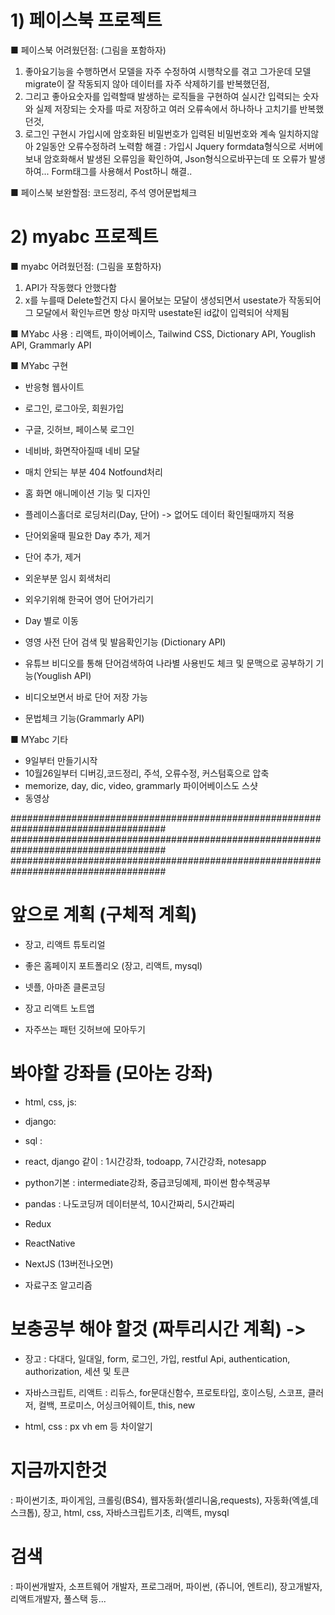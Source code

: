 # 1) 페이스북 프로젝트

■ 페이스북 어려웠던점: (그림을 포함하자)
1. 좋아요기능을 수행하면서 모델을 자주 수정하여 시행착오를 겪고 그가운데 모델 migrate이 잘 작동되지 않아 데이터를 자주 삭제하기를 반복했던점,
2. 그리고 좋아요숫자를 입력할때 발생하는 로직들을 구현하여 실시간 입력되는 숫자와 실제 저장되는 숫자를 따로 저장하고
여러 오류속에서 하나하나 고치기를 반복했던것,
3. 로그인 구현시 가입시에 암호화된 비밀번호가 입력된 비밀번호와 계속 일치하지않아 2일동안 오류수정하려 노력함
해결 : 가입시 Jquery formdata형식으로 서버에 보내 암호화해서 발생된 오류임을 확인하여, Json형식으로바꾸는데
또 오류가 발생하여... Form태그를 사용해서 Post하니 해결..

■ 페이스북 보완할점: 
코드정리, 주석 영어문법체크

# 2) myabc 프로젝트

■ myabc 어려웠던점: (그림을 포함하자)
1. API가 작동했다 안했다함
2. x를 누를때 Delete할건지 다시 물어보는 모달이 생성되면서 usestate가 작동되어
그 모달에서 확인누르면 항상 마지막 usestate된 id값이 입력되어 삭제됨


■ MYabc 사용 : 리액트, 파이어베이스, Tailwind CSS, Dictionary API, Youglish API, Grammarly API

■ MYabc 구현
- 반응형 웹사이트
- 로그인, 로그아웃, 회원가입
- 구글, 깃허브, 페이스북 로그인

- 네비바, 화면작아질때 네비 모달
- 매치 안되는 부분 404 Notfound처리

- 홈 화면 애니메이션 기능 및 디자인

- 플레이스홀더로 로딩처리(Day, 단어) -> 없어도 데이터 확인될때까지 적용
- 단어외울때 필요한 Day 추가, 제거
- 단어 추가, 제거
- 외운부분 임시 회색처리
- 외우기위해 한국어 영어 단어가리기
- Day 별로 이동

- 영영 사전 단어 검색 및 발음확인기능 (Dictionary API)
- 유튜브 비디오를 통해 단어검색하여 나라별 사용빈도 체크 및 문맥으로 공부하기 기능(Youglish API)
- 비디오보면서 바로 단어 저장 가능
- 문법체크 기능(Grammarly API)


■ MYabc 기타
- 9일부터 만들기시작
- 10월26일부터 디버깅,코드정리, 주석, 오류수정, 커스텀훅으로 압축
- memorize, day, dic, video, grammarly 파이어베이스도 스샷
- 동영상

####################################################################################
####################################################################################
####################################################################################

# 앞으로 계획 (구체적 계획)
- 장고, 리액트 튜토리얼
- 좋은 홈페이지 포트폴리오 (장고, 리액트, mysql)
- 넷플, 아마존 클론코딩
- 장고 리액트 노트앱

- 자주쓰는 패턴 깃허브에 모아두기



# 봐야할 강좌들 (모아논 강좌)
- html, css, js: 
- django:
- sql :

- react, django 같이 : 1시간강좌, todoapp, 7시간강좌, notesapp

- python기본 : intermediate강좌, 중급코딩예제, 파이썬 함수책공부
- pandas : 나도코딩꺼 데이터분석, 10시간짜리, 5시간짜리

- Redux
- ReactNative
- NextJS (13버전나오면)

- 자료구조 알고리즘

# 보충공부 해야 할것 (짜투리시간 계획) -> 
- 장고 : 다대다, 일대일, form, 로그인, 가입, restful Api, authentication, authorization, 세션 및 토큰
- 자바스크립트, 리액트 : 리듀스, for문대신함수, 프로토타입, 호이스팅, 스코프, 클러저, 컬백, 프로미스, 어싱크어웨이트, this, new

- html, css : px vh em 등 차이알기




# 지금까지한것
: 파이썬기초, 파이게임, 크롤링(BS4), 웹자동화(셀리니움,requests), 자동화(엑셀,데스크톱),
장고, html, css, 자바스크립트기초, 리액트, mysql

# 검색 
: 파이썬개발자, 소프트웨어 개발자, 프로그래머, 파이썬, (쥬니어, 엔트리), 장고개발자, 리액트개발자, 풀스택 등...
